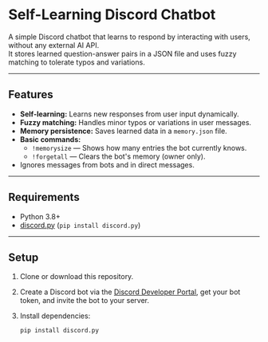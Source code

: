 # Self-Learning Discord Chatbot

A simple Discord chatbot that learns to respond by interacting with users, without any external AI API.  
It stores learned question-answer pairs in a JSON file and uses fuzzy matching to tolerate typos and variations.

---

## Features

- **Self-learning:** Learns new responses from user input dynamically.
- **Fuzzy matching:** Handles minor typos or variations in user messages.
- **Memory persistence:** Saves learned data in a `memory.json` file.
- **Basic commands:**
  - `!memorysize` — Shows how many entries the bot currently knows.
  - `!forgetall` — Clears the bot's memory (owner only).
- Ignores messages from bots and in direct messages.

---

## Requirements

- Python 3.8+
- [discord.py](https://discordpy.readthedocs.io/en/stable/) (`pip install discord.py`)

---

## Setup

1. Clone or download this repository.

2. Create a Discord bot via the [Discord Developer Portal](https://discord.com/developers/applications), get your bot token, and invite the bot to your server.

3. Install dependencies:

   ```bash
   pip install discord.py
